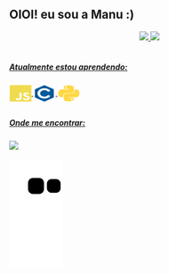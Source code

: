 ## OIOI! eu sou a Manu :)

<div align="center">
  <a href="https://github.com/manudsf">
  <img height="180em" src="https://github-readme-stats.vercel.app/api?username=manudsf&show_icons=true&theme=dracula&include_all_commits=true&count_private=true"/>
  <img height="180em" src="https://github-readme-stats.vercel.app/api/top-langs/?username=manudsf&layout=compact&langs_count=7&theme=dracula"/>
</div>
<div style="display: inline_block"><br>
  <h5> Atualmente estou aprendendo:<h5>
  <img align="center" alt="Manu-Js" height="30" width="40" src="https://raw.githubusercontent.com/devicons/devicon/master/icons/javascript/javascript-plain.svg">
   <img align="center" alt="Manu-c++" height="30" width="40" src="https://raw.githubusercontent.com/devicons/devicon/master/icons/c/c-plain.svg">
      <img align="center" alt="Manu-Js" height="30" width="40" src="https://raw.githubusercontent.com/devicons/devicon/master/icons/python/python-plain.svg">
</div>
  
  ##
 
<div> 
  <h5> Onde me encontrar: <h5>
  <a href="https://www.linkedin.com/in/manuela-fortes/" target="_blank"><img src="https://img.shields.io/badge/-LinkedIn-%230077B5?style=for-the-badge&logo=linkedin&logoColor=white" target="_blank"></a> 
 
  ![Snake animation](https://github.com/rafaballerini/rafaballerini/blob/output/github-contribution-grid-snake.svg)
 
</div>
